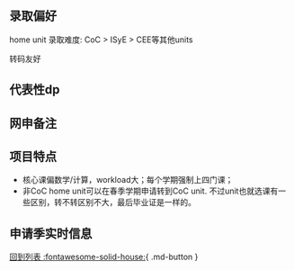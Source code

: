 ## 录取偏好
home unit 录取难度: CoC > ISyE > CEE等其他units

转码友好
## 代表性dp

## 网申备注

## 项目特点
- 核心课偏数学/计算，workload大；每个学期强制上四门课；
- 非CoC home unit可以在春季学期申请转到CoC unit. 不过unit也就选课有一些区别，转不转区别不大，最后毕业证是一样的。

## 申请季实时信息

[回到列表 :fontawesome-solid-house:](选校梯度.md){ .md-button }
